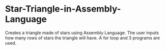 # Star-Triangle-in-Assembly-Language
Creates a triangle made of stars using Assembly Language. The user inputs how many rows of stars the triangle will have.
A for loop and 3 programs are used. 
